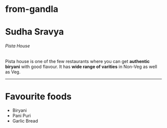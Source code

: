 # from-gandla
 
# Sudha Sravya
###### Pista House

Pista house is one of the few restaurants where you can get **authentic biryani** with good flavour. It has **wide range of varities** in Non-Veg as well as Veg.

---

# Favourite foods
* Biryani
* Pani Puri
* Garlic Bread

